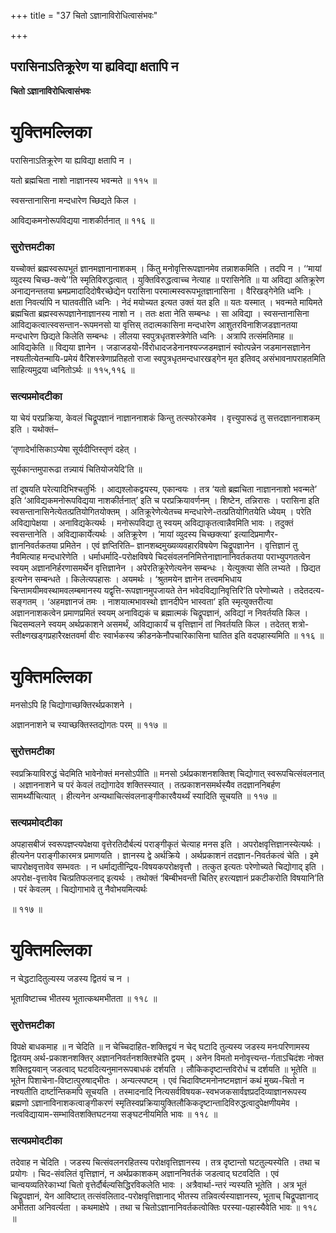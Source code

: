 +++
title = "37 चितो ऽज्ञानाविरोधित्वासंभवः"

+++


## परासिनाऽतिक्रूरेण या ह्यविद्या क्षतापि न

**चितो ऽज्ञानाविरोधित्वासंभवः**

# **युक्तिमल्लिका**

परासिनाऽतिक्रूरेण या ह्यविद्या क्षतापि न ।

यतो ब्रह्मचिता नाशो नाज्ञानस्य भवन्मते ॥ ११५ ॥

स्वसन्तानासिना मन्दधारेण च्छिद्यते किल ।

आविद्यकमनोरूपविद्यया नाशकीर्तनात् ॥ ११६ ॥

### **सुरोत्तमटीका**

यच्चोक्तं ब्रह्मस्वरूपभूतं ज्ञानमज्ञानानाशकम् । किंतु मनोवृत्तिरूपज्ञानमेव तन्नाशकमिति । तदपि न । ‘‘मायां व्युदस्य चिच्छ-क्त्ये’’ति स्मृतिविरुद्धत्वात् । युक्तिविरुद्धत्वाच्च नेत्याह ॥ परासिनेति ॥ या अविद्या अतिक्रूरेण अनाद्यनन्ततया भ्रमप्रमादादिदोषैरच्छेद्येन परासिना परमात्मस्वरूपभूतज्ञानासिना । वैरिखड्गेनेति ध्वनिः । क्षता निवर्त्यापि न घातवतीति ध्वनिः । नेदं मयोच्यत इत्यत उक्तं यत इति ॥ यतः यस्मात् । भवन्मते मायिमते ब्रह्मचिता ब्रह्मस्वरूपज्ञानेनाज्ञानस्य नाशो न । ततः क्षता नेति सम्बन्धः । सा अविद्या । स्वसन्तानासिना आविद्यकत्वात्स्वसन्तान-रूपमनसो या वृत्तिस् तदात्मकासिना मन्दधारेण आशुतरविनाशिजडज्ञानतया मन्दधारेण छिद्यते किलेति सम्बन्धः । लीलया स्वपुत्रधृतशस्त्रेणेति ध्वनिः । अत्रापि तत्संमतिमाह ॥ आविद्यकेति ॥ विद्यया ज्ञानेन । जडाजडयो-र्विरोधादजडेनानश्यज्जडमज्ञानं स्वोत्पन्नेन जडमानसज्ञानेन नश्यतीत्येतन्मायि-प्रमेयं वैरिशस्त्रेणाप्रतिहतो राजा स्वपुत्रधृतमन्दधारखड्गेन मृत इतिवद् असंभावनापराहतमिति साहित्यमुद्रया ध्वनितोऽर्थः ॥ ११५,११६ ॥

### **सत्यप्रमोदटीका**

या चेयं परप्रक्रिया, केवलं चिद्रूपज्ञानं नाज्ञाननाशकं किन्तु तत्स्फोरकमेव । वृत्त्युपारूढं तु सत्तदज्ञाननाशकम् इति । यथोक्तं–

‘तृणादेर्भासिकाऽप्येषा सूर्यदीप्तिस्तृणं दहेत् ।

सूर्यकान्तमुपारूढा तन्न्यायं चितियोजयेदि’ति ॥

तां दूषयति परेत्यादिभिश्चतुर्भिः । आद्यश्लोकद्वयस्य, एकान्वयः । तत्र ‘यतो ब्रह्मचिता नाज्ञाननाशो भवन्मते’ इति ‘आविद्यकमनोरूपविद्यया नाशकीर्तनात्’ इति च परप्रक्रियावर्णनम् । शिष्टेन, तन्निरासः । परासिना इति स्वसन्तानासिनेत्येतत्प्रतियोगितयोक्तम् । अतिक्रूरेणेत्येतच्च मन्दधारेणे-तत्प्रतियोगितयेति ध्येयम् । परेति अविद्यापेक्षया । अनाविद्यकेत्यर्थः । मनोरूपविद्या तु स्वयम् अविद्याकृतत्वान्नैवमिति भावः । तदुक्तं स्वसन्तानेति । अविद्याकार्येत्यर्थः । अतिक्रूरेण । ‘मायां व्युदस्य चिच्छक्त्या’ इत्यादिप्रमाणैर-ज्ञाननिवर्तकतया प्रमितेन । एवं ज्ञप्तिरिति– ज्ञानशब्दमुख्यव्यवहारविषयेण चिद्रूपज्ञानेन । वृत्तिज्ञानं तु नैवमित्याह मन्दधारेणेति । धर्माधर्मादि-परोक्षविषये चिदसंवलननिमित्तेनाज्ञानानिवर्तकतया पराभ्युपगतत्वेन स्वयम् अज्ञाननिर्हरणासमर्थेन वृत्तिज्ञानेन । अपेरतिक्रूरेणेत्यनेन सम्बन्धः । येत्युक्त्या सेति लभ्यते । छिद्यत इत्यनेन सम्बन्धते । किलेत्यपहासः । अयमर्थः । ‘श्रुतमयेन ज्ञानेन तत्त्वमभिधाय चिन्तामयीमवस्थामवलम्बमानस्य यद्वृत्ति-रूपज्ञानमुपजायते तेन भवेदविद्यानिवृत्तिरि’ति परेणोच्यते । तदेतदत्य-सङ्गतम् । ‘अहमज्ञानजं तमः । नाशयात्मभावस्थो ज्ञानदीपेन भास्वता’ इति स्मृत्युक्तरीत्या अज्ञाननाशकत्वेन प्रमाणप्रमितं स्वयम् अनाविद्यकं च ब्रह्मात्मकं चिद्रूपज्ञानं, अविद्यां न निवर्तयति किल । चिदसम्वलने स्वयम् अर्थप्रकाशने असमर्थं, अविद्याकार्यं च वृत्तिज्ञानं तां निवर्तयति किल । तदेतत् शत्रो-स्तीक्ष्णखड्गप्रहारैरक्षतवर्मा वीरः स्वार्भकस्य क्रीडनकेनौपचारिकासिना घातित इति वदपहास्यमिति ॥ ११६ ॥

# **युक्तिमल्लिका**

मनसोऽपि हि चिद्योगाच्छक्तिरर्थप्रकाशने ।

अज्ञाननाशने च स्याच्छक्तिस्तद्योगतः परम् ॥ ११७ ॥

### **सुरोत्तमटीका**

स्वप्रक्रियाविरुद्धं चेदमिति भावेनोक्तं मनसोऽपीति ॥ मनसो ऽर्थप्रकाशनशक्तिश् चिद्योगात् स्वरूपचित्संवलनात् । अज्ञाननाशने च परं केवलं तद्योगादेव शक्तिस्स्यात् । तत्प्रकाशनसमर्थस्यैव तदज्ञाननिबर्हण सामर्थ्यौचित्यात् । हीत्यनेन अन्यथाचित्संवलनाङ्गीकारवैयर्थ्यं स्यादिति सूचयति ॥ ११७ ॥

### **सत्यप्रमोदटीका**

अपहासबीजं स्वरूपज्ञप्त्यपेक्षया वृत्तेरतिदौर्बल्यं पराङ्गीकृतं चेत्याह मनस इति । अपरोक्षवृत्तिज्ञानस्येत्यर्थः । हीत्यनेन पराङ्गीकारमत्र प्रमाणयति । ज्ञानस्य द्वे अर्थक्रिये । अर्थप्रकाशनं तदज्ञान-निवर्तकत्वं चेति । इमे चापरोक्षवृत्तावेव सम्भवतः । न धर्माद्यतीन्द्रिय-विषयकपरोक्षवृत्तौ । तत्कुत इत्यतः परेणोच्यते चिद्योगाद् इति । अपरोक्ष-वृत्तावेव चित्प्रतिफलनाद् इत्यर्थः । तथोक्तं ‘बिम्बीभवन्ती चितिर् हरत्यज्ञानं प्रकटीकरोति विषयानि’ति । परं केवलम् । चिद्योगाभावे तु नैवोभयमित्यर्थः

॥ ११७ ॥

# **युक्तिमल्लिका**

न चेद्धटादितुल्यस्य जडस्य द्वितयं च न ।

भूताविष्टाच्च भीतस्य भूतात्कथमभीतता ॥ ११८ ॥

### **सुरोत्तमटीका**

विपक्षे बाधकमाह ॥ न चेदिति ॥ न चेच्चिदाहित-शक्तिद्वयं न चेद् घटादि तुल्यस्य जडस्य मनःपरिणामस्य द्वितयम् अर्थ-प्रकाशनशक्तिर् अज्ञाननिवर्तनशक्तिश्चेति द्वयम् । अनेन विमतो मनोवृत्त्यन्त-र्गताऽचिदंशः नोक्त शक्तिद्वयवान् जडत्वाद् घटवदित्यनुमानरूपबाधकं दर्शयति । लौकिकदृष्टान्तविरोधं च दर्शयति ॥ भूतेति ॥ भूतेन पिशाचेना-विष्टात्पुरुषाद्भीतः । अन्यत्स्पष्टम् । एवं चिदाविष्टमनोनष्टमज्ञानं कथं मुख्य-चितो न नश्यतीति दार्ष्टान्तिकमपि सूचयति । तस्मादनादि नित्यसर्वविषयक-स्वभजकसार्वज्ञप्रददिव्याज्ञानरूपस्य ब्रह्मणो ऽज्ञानाविनाशकत्वाङ्गीकरणं स्मृतिस्वप्रक्रियायुक्तिलौकिकदृष्टान्तादिविरुद्धत्वादुपेक्षणीयमेव । नत्वविद्यायाम-सम्भावितशक्तिघटनया सङ्घटनीयमिति भावः ॥ ११८ ॥

### **सत्यप्रमोदटीका**

तदेवाह न चेदिति । जडस्य चित्संवलनरहितस्य परोक्षवृत्तिज्ञानस्य । तत्र दृष्टान्तो घटतुल्यस्येति । तथा च प्रयोगः । चिद-संवलितं वृत्तिज्ञानं, न अर्थप्रकाशकम् अज्ञाननिवर्तकं जडत्वाद् घटवदिति । एवं चान्वयव्यतिरेकाभ्यां चितो वृत्तेर्दौर्बल्यसिद्धिरविकलेति भावः । अत्रैवार्था-न्तरं न्यस्यति भूतेति । अत्र भूतं चिद्रूपज्ञानं, येन आविष्टात् तत्संवलिताद-परोक्षवृत्तिज्ञानाद् भीतस्य तन्निवर्त्यस्याज्ञानस्य, भूताच् चिद्रूपज्ञानाद् अभीतता अनिवर्त्यता । कथमाक्षेपे । तथा च चितोऽज्ञानानिवर्तकत्वोक्तिः परस्या-पहास्यैवेति भावः ॥ ११८ ॥

